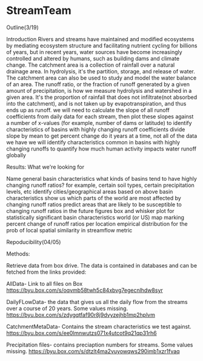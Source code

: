 # StreamTeam

Outline(3/19)

Introduction
Rivers and streams have maintained and modified ecosystems by mediating ecosystem structure and facilitating nutrient cycling for billions of years, but in recent years, water sources have become increasingly controlled and altered by humans, such as building dams and climate change.
The catchment area is a collection of rainfall over a natural drainage area.  In hydrolysis, it's the partition, storage, and release of water. The catchment area can also be used to study and model the water balance of an area. 
The runoff ratio, or the fraction of runoff generated by a given amount of precipitation, is how we measure hydrolysis and watershed in a given area. It's the proportion of rainfall that does not infiltrate(not absorbed into the catchment), and is not taken up by evapotranspiration, and thus ends up as runoff. 
we will need to calculate the slope of all runoff coefficients from daily data for each stream, then plot these slopes against a number of x-values (for example, number of dams or latitude) to identify characteristics of basins with highly changing runoff coefficients
divide slope by mean to get percent change
do it years at a time, not all of the data we have
we will identify characteristics common in basins with highly changing runoffs to quantify how much human activity impacts water runoff globally

Results: What we're looking for

Name general basin characteristics
what kinds of basins tend to have highly changing runoff ratios? for example, certain soil types, certain precipitation levels, etc
identify cities/geographical areas based on above basin characteristics
show us which parts of the world are most affected by changing runoff ratios
predict areas that are likely to be susceptible to changing runoff ratios in the future
figures
box and whisker plot for statistically significant basin characteristics
world (or US) map marking percent change of runoff ratios per location
empirical distribution for the prob of local spatial similarity in streamflow metric



Repoducibility(04/05)

Methods:

Retrieve data from box drive. The data is contained in databases and can be fetched from the links provided:


AllData- Link to all files on Box
https://byu.box.com/s/oqvmb58twh5c84xbvg7egecnlhdw8syr



DailyFLowData- the data that gives us all the daily flow from the streams over a course of 20 years. Some values missing. https://byu.box.com/s/zdygqtfaf90r8j9dvyzejhb1mp2hplvm

CatchmentMetaData- Contains the stream characteristics we test against. 
https://byu.box.com/s/ee0lmnwutzs071x4utcot9q21qp31rh6


Precipitation files- contains preciaption numbers for streams. Some values missing.
https://byu.box.com/s/dtzlt4ma2vuyowqws290imb1xzr1fvaq




